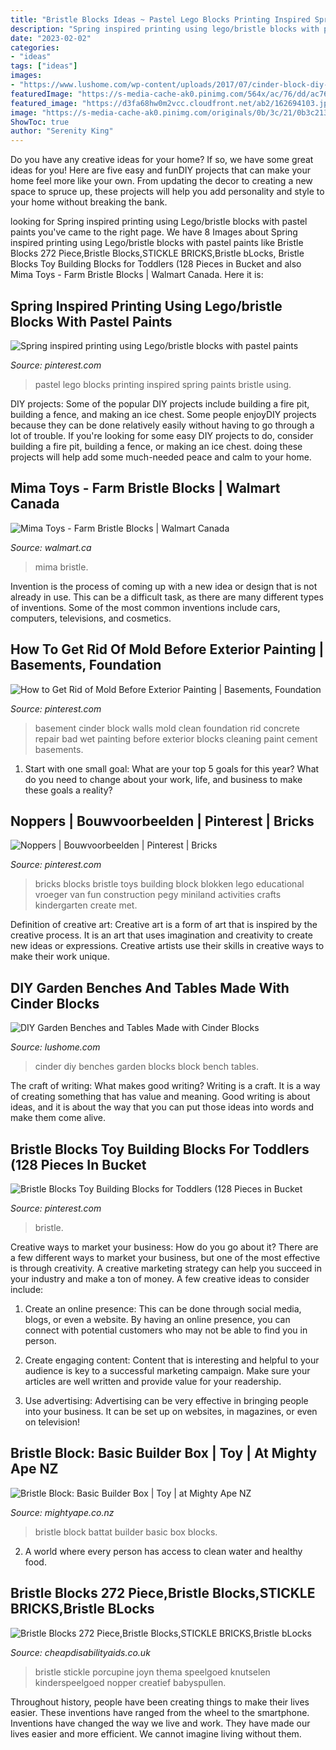 ```yaml
---
title: "Bristle Blocks Ideas ~ Pastel Lego Blocks Printing Inspired Spring Paints Bristle Using"
description: "Spring inspired printing using lego/bristle blocks with pastel paints"
date: "2023-02-02"
categories:
- "ideas"
tags: ["ideas"]
images:
- "https://www.lushome.com/wp-content/uploads/2017/07/cinder-block-diy-garden-bench-8.jpg"
featuredImage: "https://s-media-cache-ak0.pinimg.com/564x/ac/76/dd/ac76dd516c75a6b2d26e314b85f993de.jpg"
featured_image: "https://d3fa68hw0m2vcc.cloudfront.net/ab2/162694103.jpeg"
image: "https://s-media-cache-ak0.pinimg.com/originals/0b/3c/21/0b3c213386023bf5d560d19c892c4def.jpg"
ShowToc: true
author: "Serenity King"
---
```



Do you have any creative ideas for your home? If so, we have some great ideas for you! Here are five easy and funDIY projects that can make your home feel more like your own. From updating the decor to creating a new space to spruce up, these projects will help you add personality and style to your home without breaking the bank.

	

		
looking for Spring inspired printing using Lego/bristle blocks with pastel paints you've came to the right page. We have 8 Images about Spring inspired printing using Lego/bristle blocks with pastel paints like Bristle Blocks 272 Piece,Bristle Blocks,STICKLE BRICKS,Bristle bLocks, Bristle Blocks Toy Building Blocks for Toddlers (128 Pieces in Bucket and also Mima Toys - Farm Bristle Blocks | Walmart Canada. Here it is:
		
    
## Spring Inspired Printing Using Lego/bristle Blocks With Pastel Paints

<img loading=lazy src="https://i.pinimg.com/originals/df/09/1a/df091a6779d0cfbb95b1d3f218a87507.jpg" onerror="this.onerror=null;this.src='https://tse3.mm.bing.net/th?id=OIP.rj3oXtDkAaNIldgItX9iRwHaJ4&amp;pid=15.1';" alt="Spring inspired printing using Lego/bristle blocks with pastel paints">

_Source: pinterest.com_

>pastel lego blocks printing inspired spring paints bristle using. 

	

DIY projects: Some of the popular DIY projects include building a fire pit, building a fence, and making an ice chest.
Some people enjoyDIY projects because they can be done relatively easily without having to go through a lot of trouble. If you're looking for some easy DIY projects to do, consider building a fire pit, building a fence, or making an ice chest. doing these projects will help add some much-needed peace and calm to your home.

    
## Mima Toys - Farm Bristle Blocks | Walmart Canada

<img loading=lazy src="https://i5.walmartimages.ca/images/Enlarge/969/185/6000200969185.jpg" onerror="this.onerror=null;this.src='https://tse2.mm.bing.net/th?id=OIP.wKHwmiIs9w3ilquFZcb5OgHaHa&amp;pid=15.1';" alt="Mima Toys - Farm Bristle Blocks | Walmart Canada">

_Source: walmart.ca_

>mima bristle. 

	

Invention is the process of coming up with a new idea or design that is not already in use. This can be a difficult task, as there are many different types of inventions. Some of the most common inventions include cars, computers, televisions, and cosmetics.

    
## How To Get Rid Of Mold Before Exterior Painting | Basements, Foundation

<img loading=lazy src="https://s-media-cache-ak0.pinimg.com/originals/0b/3c/21/0b3c213386023bf5d560d19c892c4def.jpg" onerror="this.onerror=null;this.src='https://tse3.mm.bing.net/th?id=OIP.Hf6zrmAtLy58j8P6wGe28gAAAA&amp;pid=15.1';" alt="How to Get Rid of Mold Before Exterior Painting | Basements, Foundation">

_Source: pinterest.com_

>basement cinder block walls mold clean foundation rid concrete repair bad wet painting before exterior blocks cleaning paint cement basements. 

	

1. Start with one small goal: What are your top 5 goals for this year? What do you need to change about your work, life, and business to make these goals a reality? 

    
## Noppers | Bouwvoorbeelden | Pinterest | Bricks

<img loading=lazy src="https://s-media-cache-ak0.pinimg.com/564x/ac/76/dd/ac76dd516c75a6b2d26e314b85f993de.jpg" onerror="this.onerror=null;this.src='https://tse3.mm.bing.net/th?id=OIP.7E-YSpvlunPBINBSaIw0rgHaHa&amp;pid=15.1';" alt="Noppers | Bouwvoorbeelden | Pinterest | Bricks">

_Source: pinterest.com_

>bricks blocks bristle toys building block blokken lego educational vroeger van fun construction pegy miniland activities crafts kindergarten create met. 

	

Definition of creative art:
Creative art is a form of art that is inspired by the creative process. It is an art that uses imagination and creativity to create new ideas or expressions. Creative artists use their skills in creative ways to make their work unique.

    
## DIY Garden Benches And Tables Made With Cinder Blocks

<img loading=lazy src="https://www.lushome.com/wp-content/uploads/2017/07/cinder-block-diy-garden-bench-8.jpg" onerror="this.onerror=null;this.src='https://tse3.mm.bing.net/th?id=OIP.gXUBxeTNHs7tNHmynn05BwHaFj&amp;pid=15.1';" alt="DIY Garden Benches and Tables Made with Cinder Blocks">

_Source: lushome.com_

>cinder diy benches garden blocks block bench tables. 

	

The craft of writing: What makes good writing?
Writing is a craft. It is a way of creating something that has value and meaning. Good writing is about ideas, and it is about the way that you can put those ideas into words and make them come alive.

    
## Bristle Blocks Toy Building Blocks For Toddlers (128 Pieces In Bucket

<img loading=lazy src="https://i.pinimg.com/originals/30/13/b1/3013b1e3195bc7d8a601026f5534e9f0.jpg" onerror="this.onerror=null;this.src='https://tse4.mm.bing.net/th?id=OIP.WxJNM4GIDVm2OJEZmvt8zwHaE8&amp;pid=15.1';" alt="Bristle Blocks Toy Building Blocks for Toddlers (128 Pieces in Bucket">

_Source: pinterest.com_

>bristle. 

	

Creative ways to market your business: How do you go about it?
There are a few different ways to market your business, but one of the most effective is through creativity. A creative marketing strategy can help you succeed in your industry and make a ton of money. A few creative ideas to consider include: 
1. Create an online presence: This can be done through social media, blogs, or even a website. By having an online presence, you can connect with potential customers who may not be able to find you in person. 

2. Create engaging content: Content that is interesting and helpful to your audience is key to a successful marketing campaign. Make sure your articles are well written and provide value for your readership. 

3. Use advertising: Advertising can be very effective in bringing people into your business. It can be set up on websites, in magazines, or even on television!

    
## Bristle Block: Basic Builder Box | Toy | At Mighty Ape NZ

<img loading=lazy src="https://d3fa68hw0m2vcc.cloudfront.net/ab2/162694103.jpeg" onerror="this.onerror=null;this.src='https://tse2.mm.bing.net/th?id=OIP.d6rrxQDTaPiREpMk2BxQVgHaEU&amp;pid=15.1';" alt="Bristle Block: Basic Builder Box | Toy | at Mighty Ape NZ">

_Source: mightyape.co.nz_

>bristle block battat builder basic box blocks. 

	

2. A world where every person has access to clean water and healthy food. 

    
## Bristle Blocks 272 Piece,Bristle Blocks,STICKLE BRICKS,Bristle BLocks

<img loading=lazy src="https://50.cdn.ekm.net/ekmps/shops/podcmedia/images/bristle-blocks-272-piece-[3]-120284-p.png?v=1" onerror="this.onerror=null;this.src='https://tse2.mm.bing.net/th?id=OIP.r0OsbjJDysHNb3LcfcmqCQHaHa&amp;pid=15.1';" alt="Bristle Blocks 272 Piece,Bristle Blocks,STICKLE BRICKS,Bristle bLocks">

_Source: cheapdisabilityaids.co.uk_

>bristle stickle porcupine joyn thema speelgoed knutselen kinderspeelgoed nopper creatief babyspullen. 

	

Throughout history, people have been creating things to make their lives easier. These inventions have ranged from the wheel to the smartphone. Inventions have changed the way we live and work. They have made our lives easier and more efficient. We cannot imagine living without them.

